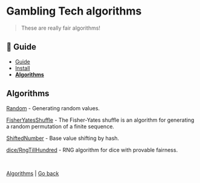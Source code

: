 Gambling Tech algorithms
========================

> These are really fair algorithms!


## :book: Guide

* [Guide](./README.md)
* [Install](./install.md)
* **[Algorithms](./algorithms.md)**


## Algorithms

[Random](./random.md) - Generating random values.

[FisherYatesShuffle](./FisherYatesShuffle.md) - The Fisher-Yates shuffle is an algorithm for generating a random permutation of a finite sequence.

[ShiftedNumber](./ShiftedNumber.md) - Base value shifting by hash.

[dice/RngTillHundred](./dice/RngTillHundred.md) - RNG algorithm for dice with provable fairness.

<br>

[Algorithms](https://github.com/nepster-web/gambling-tech/blob/main/docs/guide/algorithms.md) | [Go back](https://github.com/nepster-web/gambling-tech)